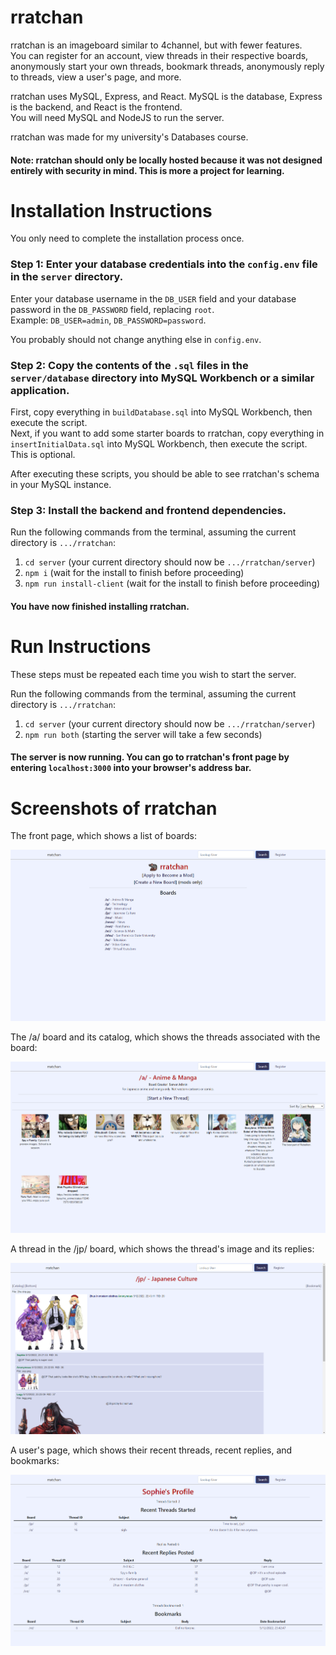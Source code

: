 # rratchan
rratchan is an imageboard similar to 4channel, but with fewer features.\
You can register for an account, view threads in their respective boards, anonymously start your own threads, bookmark threads,
anonymously reply to threads, view a user's page, and more.

rratchan uses MySQL, Express, and React. MySQL is the database, Express is the backend, and React is the frontend.\
You will need MySQL and NodeJS to run the server.

rratchan was made for my university's Databases course.

#### Note: rratchan should only be locally hosted because it was not designed entirely with security in mind. This is more a project for learning.

# Installation Instructions
You only need to complete the installation process once.

### Step 1: Enter your database credentials into the `config.env` file in the `server` directory.
Enter your database username in the `DB_USER` field and your database password in the `DB_PASSWORD` field, replacing `root`.\
Example: `DB_USER=admin`, `DB_PASSWORD=password`.

You probably should not change anything else in `config.env`.

### Step 2: Copy the contents of the `.sql` files in the `server/database` directory into MySQL Workbench or a similar application.
First, copy everything in `buildDatabase.sql` into MySQL Workbench, then execute the script.\
Next, if you want to add some starter boards to rratchan, copy everything in `insertInitialData.sql` into MySQL Workbench, then execute the script.
This is optional.

After executing these scripts, you should be able to see rratchan's schema in your MySQL instance.

### Step 3: Install the backend and frontend dependencies.
Run the following commands from the terminal, assuming the current directory is `.../rratchan`:
1. `cd server` (your current directory should now be `.../rratchan/server`)
2. `npm i` (wait for the install to finish before proceeding)
3. `npm run install-client` (wait for the install to finish before proceeding)

#### You have now finished installing rratchan.

# Run Instructions
These steps must be repeated each time you wish to start the server.

Run the following commands from the terminal, assuming the current directory is `.../rratchan`:
1. `cd server` (your current directory should now be `.../rratchan/server`)
2. `npm run both` (starting the server will take a few seconds)

#### The server is now running. You can go to rratchan's front page by entering `localhost:3000` into your browser's address bar.

# Screenshots of rratchan
The front page, which shows a list of boards:

![front page](https://github.com/anthonyzhang1/rratchan/blob/main/.github/front%20page.png)

The /a/ board and its catalog, which shows the threads associated with the board:

![/a/ board](https://github.com/anthonyzhang1/rratchan/blob/main/.github/board.png)

A thread in the /jp/ board, which shows the thread's image and its replies:

![/jp/ thread](https://github.com/anthonyzhang1/rratchan/blob/main/.github/thread.png)

A user's page, which shows their recent threads, recent replies, and bookmarks:

![user page](https://github.com/anthonyzhang1/rratchan/blob/main/.github/user%20page.png)
